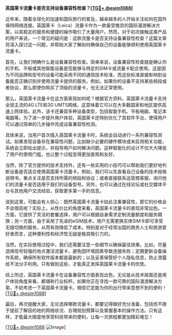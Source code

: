 **英国莱卡流量卡是否支持设备兼容性检查？[[TG💪+ @esim1088](https://t.me/s/esim1088)]**

近年来，随着全球化的加速和国际旅行的普及，越来越多的人开始关注如何在国外保持网络连接。英国莱卡（Leica）流量卡作为一款备受推崇的国际漫游解决方案，以其稳定的服务和便捷的操作吸引了大量用户。然而，对于初次接触这类产品的用户来说，一个常见的疑问是：这款流量卡是否支持设备兼容性检查？这篇文章将深入探讨这一问题，并帮助大家了解如何确保自己的设备能够顺利使用英国莱卡流量卡。

首先，让我们明确什么是设备兼容性检查。简单来说，设备兼容性检查就是确认你的手机、平板或其他智能设备是否能够与特定的SIM卡或流量卡配合使用。这是因为不同品牌和型号的设备可能采用不同的通信技术标准，而这些标准直接影响到设备能否正确识别并使用流量卡提供的服务。例如，如果你的设备不支持某些频段或者协议，那么即使你购买了顶级的流量卡，也无法正常使用。

那么，英国莱卡流量卡在这方面表现如何呢？根据官方资料，英国莱卡流量卡支持全球主流的4G LTE和3G UMTS网络，这意味着它可以在大多数国家和地区提供高速上网体验。此外，该卡还兼容多种设备类型，包括智能手机、平板电脑、笔记本电脑等。为了进一步提升用户体验，英国莱卡还特别优化了其软件平台，使得用户可以通过简单的几步操作完成设备兼容性检测。

具体来说，当用户首次插入英国莱卡流量卡时，系统会自动进行一系列兼容性测试。如果发现设备存在兼容性问题，比如缺少必要的硬件模块或未启用相关功能，系统会立即给出提示，并指导用户如何解决问题。这种智能化的设计不仅大大降低了用户的使用门槛，也让整个过程变得更加直观和友好。

当然，除了官方提供的技术支持外，还有一些实用的小技巧可以帮助我们更好地判断设备是否适合使用英国莱卡流量卡。例如，我们可以先查看自己设备的技术规格说明书，重点关注是否支持所需的频段和协议；或者直接联系运营商客服，询问他们的流量卡是否适用于我们的设备型号。另外，也可以通过在线论坛或社交媒体平台与其他用户交流经验，获取更多第一手的信息。

说到这里，可能会有人担心：既然英国莱卡流量卡如此注重兼容性，那它的价格会不会很高呢？实际上，从性价比的角度来看，英国莱卡流量卡的表现非常出色。一方面，它提供了灵活的套餐选择，用户可以根据自身需求定制流量额度和服务期限；另一方面，由于采用了先进的eSIM技术，用户无需更换实体SIM卡即可享受无缝切换的服务，从而有效降低了成本。特别是对于经常出国的商务人士和旅游爱好者而言，这种便利性和经济性无疑是极具吸引力的。

当然，在实际使用过程中，我们还需要注意一些细节以确保最佳效果。比如，尽量选择信号较强的地点激活流量卡，避免因环境因素导致连接失败；定期更新设备操作系统，确保所有软件版本都是最新的；以及妥善保管好个人隐私信息，防止泄露给不法分子利用。只有做到这些，才能真正发挥英国莱卡流量卡的优势。

综上所述，英国莱卡流量卡在设备兼容性方面表现出色，无论是从技术层面还是用户体验角度来看，都堪称行业标杆。如果你正在寻找一款可靠的国际漫游解决方案，不妨考虑一下英国莱卡流量卡。相信它定能为你的出行带来意想不到的便利！[[TG💪+ @esim1088](https://t.me/s/esim1088)]

最后，再次提醒大家，无论选择哪款流量卡，都要记得做好充分准备，包括但不限于提前了解目的地的网络状况、合理规划预算以及掌握基本的操作方法。只有这样，才能最大限度地享受科技带来的便利，让每一次旅程都更加精彩难忘！

[[TG💪+ @esim1088](https://t.me/s/esim1088) ![Image](https://i.postimg.cc/4NQfJmqS/Snipaste-2025-05-13-00-14-12.png)]